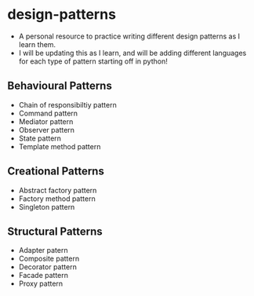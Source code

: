 # design-patterns
  
* A personal resource to practice writing different design patterns as I learn them.
* I will be updating this as I learn, and will be adding different languages for each type of pattern starting off in python!

## Behavioural Patterns
- Chain of responsibiltiy pattern
- Command pattern
- Mediator pattern
- Observer pattern
- State pattern
- Template method pattern

## Creational Patterns
- Abstract factory pattern
- Factory method pattern
- Singleton pattern

## Structural Patterns
- Adapter patern
- Composite pattern
- Decorator pattern
- Facade pattern
- Proxy pattern
